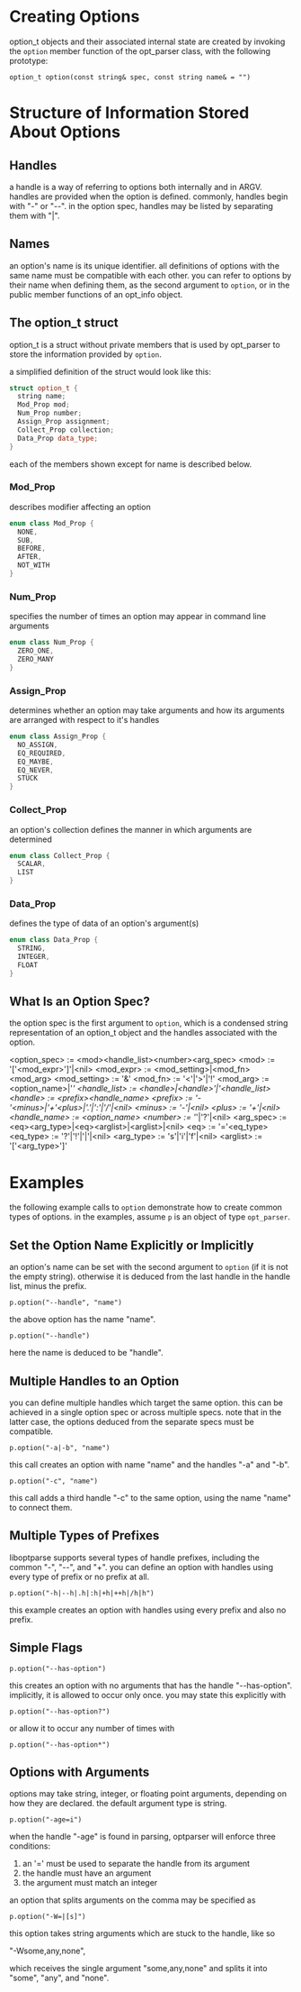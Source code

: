 # Creating Options

option\_t objects and their associated internal state are created by
invoking the `option` member function of the opt\_parser class, with
the following prototype:

`option_t option(const string& spec, const string name& = "")`

# Structure of Information Stored About Options

## Handles

a handle is a way of referring to options both internally and in ARGV.
handles are provided when the option is defined. commonly, handles
begin with "-" or "--". in the option spec, handles may be listed by
separating them with "|".

## Names

an option's name is its unique identifier. all definitions of options
with the same name must be compatible with each other. you can refer
to options by their name when defining them, as the second argument to
`option`, or in the public member functions of an opt\_info object.

## The option\_t struct

option\_t is a struct without private members that is used
by opt\_parser to store the information provided by `option`.

a simplified definition of the struct would look like this:

```c++
struct option_t {
  string name;
  Mod_Prop mod;
  Num_Prop number;
  Assign_Prop assignment;
  Collect_Prop collection;
  Data_Prop data_type;
}
```

each of the members shown except for name is described below.

### Mod\_Prop

describes modifier affecting an option

```c++
enum class Mod_Prop {
  NONE,
  SUB,
  BEFORE,
  AFTER,
  NOT_WITH
}
```

### Num\_Prop

specifies the number of times an option may appear in command line arguments

```c++
enum class Num_Prop {
  ZERO_ONE,
  ZERO_MANY
}
```

### Assign\_Prop

determines whether an option may take arguments and how its arguments
are arranged with respect to it's handles

```c++
enum class Assign_Prop {
  NO_ASSIGN,
  EQ_REQUIRED,
  EQ_MAYBE,
  EQ_NEVER,
  STUCK
}
```

### Collect\_Prop

an option's collection defines the manner in which arguments are
determined

```c++
enum class Collect_Prop {
  SCALAR,
  LIST
}
```

### Data\_Prop

defines the type of data of an option's argument(s)

```c++
enum class Data_Prop {
  STRING,
  INTEGER,
  FLOAT
}
```

## What Is an Option Spec?

the option spec is the first argument to `option`, which is a condensed
string representation of an option\_t object and the handles associated
with the option.

\<option\_spec\> := \<mod\>\<handle\_list\>\<number\>\<arg\_spec\>
\<mod\>          := '['\<mod\_expr\>']'|\<nil\>
\<mod\_expr\>    := \<mod\_setting\>|\<mod\_fn\>\<mod\_arg\>
\<mod\_setting\> := '&'
\<mod\_fn\>      := '<'|'>'|'!'
\<mod\_arg\>     := \<option\_name\>|'*'
\<handle\_list\> := \<handle\>|\<handle\>'|'\<handle\_list\>
\<handle\>       := \<prefix\>\<handle\_name\>
\<prefix\>       := '-'\<minus\>|'+'\<plus\>|'.'|':'|'/'|\<nil\>
\<minus\>        := '-'|\<nil\>
\<plus\>         := '+'|\<nil\>
\<handle\_name\> := \<option\_name\>
\<number\>       := '*'|'?'|\<nil\>
\<arg\_spec\>    := \<eq\>\<arg\_type\>|\<eq\>\<arglist\>|\<arglist\>|\<nil\>
\<eq\>           := '='\<eq\_type\>
\<eq\_type\>     := '?'|'!'|'|'|\<nil\>
\<arg\_type\>    := 's'|'i'|'f'|\<nil\>
\<arglist\>      := '['\<arg\_type\>']'

# Examples

the following example calls to `option` demonstrate how to create
common types of options. in the examples, assume `p` is an object
of type `opt_parser`.

## Set the Option Name Explicitly or Implicitly

an option's name can be set with the second argument to `option` (if
it is not the empty string). otherwise it is deduced from the last
handle in the handle list, minus the prefix.

`p.option("--handle", "name")`

the above option has the name "name".

`p.option("--handle")`

here the name is deduced to be "handle".

## Multiple Handles to an Option

you can define multiple handles which target the same option. this
can be achieved in a single option spec or across multiple specs.
note that in the latter case, the options deduced from the separate
specs must be compatible.

`p.option("-a|-b", "name")`

this call creates an option with name "name" and the handles "-a" and
"-b".

`p.option("-c", "name")`

this call adds a third handle "-c" to the same option, using the name
"name" to connect them.

## Multiple Types of Prefixes

liboptparse supports several types of handle prefixes, including the
common "-", "--", and "+". you can define an option with handles
using every type of prefix or no prefix at all.

`p.option("-h|--h|.h|:h|+h|++h|/h|h")`

this example creates an option with handles using every prefix and also
no prefix.

## Simple Flags

`p.option("--has-option")`

this creates an option with no arguments that has the handle
"--has-option". implicitly, it is allowed to occur only once. you
may state this explicitly with

`p.option("--has-option?")`

or allow it to occur any number of times with

`p.option("--has-option*")`

## Options with Arguments

options may take string, integer, or floating point arguments,
depending on how they are declared. the default argument type is
string.

`p.option("-age=i")`

when the handle "-age" is found in parsing, optparser will enforce
three conditions:
1. an '=' must be used to separate the handle from its argument
2. the handle must have an argument
3. the argument must match an integer

an option that splits arguments on the comma may be specified as

`p.option("-W=|[s]")`

this option takes string arguments which are stuck to the handle,
like so

"-Wsome,any,none",

which receives the single argument "some,any,none" and splits it into
"some", "any", and "none".

